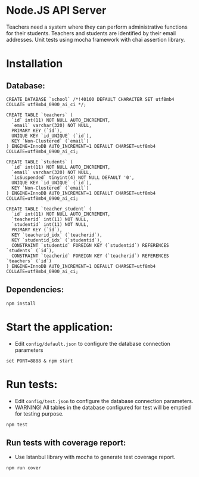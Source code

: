 # Node.JS API Server
Teachers need a system where they can perform administrative functions for their students. Teachers and students are identified by their email addresses. Unit tests using mocha framework with chai assertion library.

# Installation
## Database:
```
CREATE DATABASE `school` /*!40100 DEFAULT CHARACTER SET utf8mb4 COLLATE utf8mb4_0900_ai_ci */;
```
```
CREATE TABLE `teachers` (
  `id` int(11) NOT NULL AUTO_INCREMENT,
  `email` varchar(320) NOT NULL,
  PRIMARY KEY (`id`),
  UNIQUE KEY `id_UNIQUE` (`id`),
  KEY `Non-Clustered` (`email`)
) ENGINE=InnoDB AUTO_INCREMENT=1 DEFAULT CHARSET=utf8mb4 COLLATE=utf8mb4_0900_ai_ci;
```
```
CREATE TABLE `students` (
  `id` int(11) NOT NULL AUTO_INCREMENT,
  `email` varchar(320) NOT NULL,
  `isSuspended` tinyint(4) NOT NULL DEFAULT '0',
  UNIQUE KEY `id_UNIQUE` (`id`),
  KEY `Non-Clustered` (`email`)
) ENGINE=InnoDB AUTO_INCREMENT=1 DEFAULT CHARSET=utf8mb4 COLLATE=utf8mb4_0900_ai_ci;
```
```
CREATE TABLE `teacher_student` (
  `id` int(11) NOT NULL AUTO_INCREMENT,
  `teacherid` int(11) NOT NULL,
  `studentid` int(11) NOT NULL,
  PRIMARY KEY (`id`),
  KEY `teacherid_idx` (`teacherid`),
  KEY `studentid_idx` (`studentid`),
  CONSTRAINT `studentid` FOREIGN KEY (`studentid`) REFERENCES `students` (`id`),
  CONSTRAINT `teacherid` FOREIGN KEY (`teacherid`) REFERENCES `teachers` (`id`)
) ENGINE=InnoDB AUTO_INCREMENT=1 DEFAULT CHARSET=utf8mb4 COLLATE=utf8mb4_0900_ai_ci;
```
## Dependencies:
```
npm install
```

# Start the application:
* Edit `config/default.json` to configure the database connection parameters
```
set PORT=8888 & npm start
```

# Run tests:
* Edit `config/test.json` to configure the database connection parameters.
* WARNING! All tables in the database configured for test will be emptied for testing purpose.
```
npm test
```
## Run tests with coverage report:
* Use Istanbul library with mocha to generate test coverage report.
```
npm run cover
```
